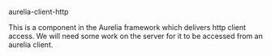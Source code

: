 aurelia-client-http

This is a component in the Aurelia framework which delivers http client access. We will need some work on the server for it to be accessed from an aurelia client.